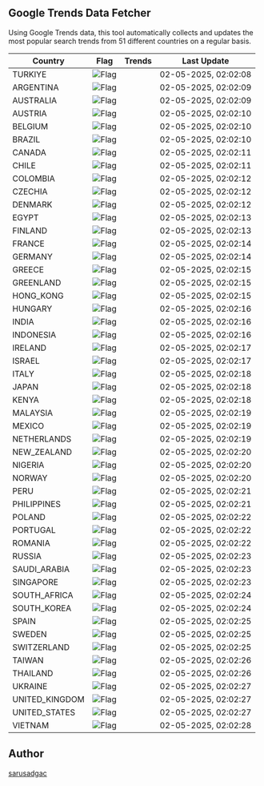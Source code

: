 
## Google Trends Data Fetcher

Using Google Trends data, this tool automatically collects and updates the most popular search trends from 51 different countries on a regular basis.


| Country | Flag | Trends | Last Update |
| --- | --- | --- | --- |
| TURKIYE | ![Flag](https://flagcdn.com/16x12/tr.png) |  | 02-05-2025, 02:02:08 |
| ARGENTINA | ![Flag](https://flagcdn.com/16x12/ar.png) |  | 02-05-2025, 02:02:09 |
| AUSTRALIA | ![Flag](https://flagcdn.com/16x12/au.png) |  | 02-05-2025, 02:02:09 |
| AUSTRIA | ![Flag](https://flagcdn.com/16x12/at.png) |  | 02-05-2025, 02:02:10 |
| BELGIUM | ![Flag](https://flagcdn.com/16x12/be.png) |  | 02-05-2025, 02:02:10 |
| BRAZIL | ![Flag](https://flagcdn.com/16x12/br.png) |  | 02-05-2025, 02:02:10 |
| CANADA | ![Flag](https://flagcdn.com/16x12/ca.png) |  | 02-05-2025, 02:02:11 |
| CHILE | ![Flag](https://flagcdn.com/16x12/cl.png) |  | 02-05-2025, 02:02:11 |
| COLOMBIA | ![Flag](https://flagcdn.com/16x12/co.png) |  | 02-05-2025, 02:02:12 |
| CZECHIA | ![Flag](https://flagcdn.com/16x12/cz.png) |  | 02-05-2025, 02:02:12 |
| DENMARK | ![Flag](https://flagcdn.com/16x12/dk.png) |  | 02-05-2025, 02:02:12 |
| EGYPT | ![Flag](https://flagcdn.com/16x12/eg.png) |  | 02-05-2025, 02:02:13 |
| FINLAND | ![Flag](https://flagcdn.com/16x12/fi.png) |  | 02-05-2025, 02:02:13 |
| FRANCE | ![Flag](https://flagcdn.com/16x12/fr.png) |  | 02-05-2025, 02:02:14 |
| GERMANY | ![Flag](https://flagcdn.com/16x12/de.png) |  | 02-05-2025, 02:02:14 |
| GREECE | ![Flag](https://flagcdn.com/16x12/gr.png) |  | 02-05-2025, 02:02:15 |
| GREENLAND | ![Flag](https://flagcdn.com/16x12/gl.png) |  | 02-05-2025, 02:02:15 |
| HONG_KONG | ![Flag](https://flagcdn.com/16x12/hk.png) |  | 02-05-2025, 02:02:15 |
| HUNGARY | ![Flag](https://flagcdn.com/16x12/hu.png) |  | 02-05-2025, 02:02:16 |
| INDIA | ![Flag](https://flagcdn.com/16x12/in.png) |  | 02-05-2025, 02:02:16 |
| INDONESIA | ![Flag](https://flagcdn.com/16x12/id.png) |  | 02-05-2025, 02:02:16 |
| IRELAND | ![Flag](https://flagcdn.com/16x12/ie.png) |  | 02-05-2025, 02:02:17 |
| ISRAEL | ![Flag](https://flagcdn.com/16x12/il.png) |  | 02-05-2025, 02:02:17 |
| ITALY | ![Flag](https://flagcdn.com/16x12/it.png) |  | 02-05-2025, 02:02:18 |
| JAPAN | ![Flag](https://flagcdn.com/16x12/jp.png) |  | 02-05-2025, 02:02:18 |
| KENYA | ![Flag](https://flagcdn.com/16x12/ke.png) |  | 02-05-2025, 02:02:18 |
| MALAYSIA | ![Flag](https://flagcdn.com/16x12/my.png) |  | 02-05-2025, 02:02:19 |
| MEXICO | ![Flag](https://flagcdn.com/16x12/mx.png) |  | 02-05-2025, 02:02:19 |
| NETHERLANDS | ![Flag](https://flagcdn.com/16x12/nl.png) |  | 02-05-2025, 02:02:19 |
| NEW_ZEALAND | ![Flag](https://flagcdn.com/16x12/nz.png) |  | 02-05-2025, 02:02:20 |
| NIGERIA | ![Flag](https://flagcdn.com/16x12/ng.png) |  | 02-05-2025, 02:02:20 |
| NORWAY | ![Flag](https://flagcdn.com/16x12/no.png) |  | 02-05-2025, 02:02:20 |
| PERU | ![Flag](https://flagcdn.com/16x12/pe.png) |  | 02-05-2025, 02:02:21 |
| PHILIPPINES | ![Flag](https://flagcdn.com/16x12/ph.png) |  | 02-05-2025, 02:02:21 |
| POLAND | ![Flag](https://flagcdn.com/16x12/pl.png) |  | 02-05-2025, 02:02:22 |
| PORTUGAL | ![Flag](https://flagcdn.com/16x12/pt.png) |  | 02-05-2025, 02:02:22 |
| ROMANIA | ![Flag](https://flagcdn.com/16x12/ro.png) |  | 02-05-2025, 02:02:22 |
| RUSSIA | ![Flag](https://flagcdn.com/16x12/ru.png) |  | 02-05-2025, 02:02:23 |
| SAUDI_ARABIA | ![Flag](https://flagcdn.com/16x12/sa.png) |  | 02-05-2025, 02:02:23 |
| SINGAPORE | ![Flag](https://flagcdn.com/16x12/sg.png) |  | 02-05-2025, 02:02:23 |
| SOUTH_AFRICA | ![Flag](https://flagcdn.com/16x12/za.png) |  | 02-05-2025, 02:02:24 |
| SOUTH_KOREA | ![Flag](https://flagcdn.com/16x12/kr.png) |  | 02-05-2025, 02:02:24 |
| SPAIN | ![Flag](https://flagcdn.com/16x12/es.png) |  | 02-05-2025, 02:02:25 |
| SWEDEN | ![Flag](https://flagcdn.com/16x12/se.png) |  | 02-05-2025, 02:02:25 |
| SWITZERLAND | ![Flag](https://flagcdn.com/16x12/ch.png) |  | 02-05-2025, 02:02:25 |
| TAIWAN | ![Flag](https://flagcdn.com/16x12/tw.png) |  | 02-05-2025, 02:02:26 |
| THAILAND | ![Flag](https://flagcdn.com/16x12/th.png) |  | 02-05-2025, 02:02:26 |
| UKRAINE | ![Flag](https://flagcdn.com/16x12/ua.png) |  | 02-05-2025, 02:02:27 |
| UNITED_KINGDOM | ![Flag](https://flagcdn.com/16x12/gb.png) |  | 02-05-2025, 02:02:27 |
| UNITED_STATES | ![Flag](https://flagcdn.com/16x12/us.png) |  | 02-05-2025, 02:02:27 |
| VIETNAM | ![Flag](https://flagcdn.com/16x12/vn.png) |  | 02-05-2025, 02:02:28 |


## Author
 [sarusadgac](https://x.com/sarusadgac)
